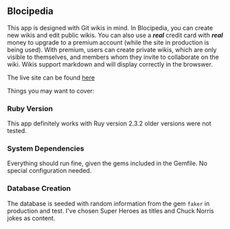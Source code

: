 ## Blocipedia

This app is designed with Git wikis in mind. In Blocipedia, you can create new wikis and edit public wikis. You can also use a ***real*** credit card with ***real*** money to upgrade to a premium account (while the site in production is being used). With premium, users can create private wikis, which are only visible to themselves, and members whom they invite to collaborate on the wiki. Wikis support markdown and will display correctly in the browswer.

The live site can be found [here](https://secret-cove-26230.herokuapp.com/users/sign_in)

Things you may want to cover:

### Ruby Version
This app definitely works with Ruy version 2.3.2 older versions were not tested.

### System Dependencies
Everything should run fine, given the gems included in the Gemfile. No special configuration needed.

### Database Creation
The database is seeded with random information from the gem `faker` in production and test. I've chosen Super Heroes as titles and Chuck Norris jokes as content.
